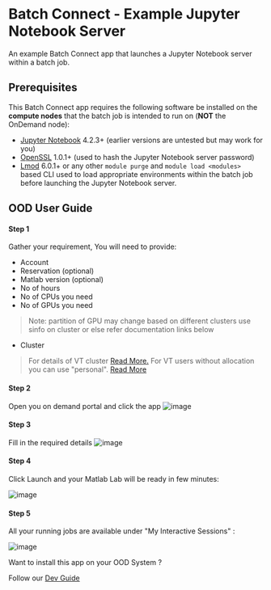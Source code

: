 # Batch Connect - Example Jupyter Notebook Server

An example Batch Connect app that launches a Jupyter Notebook server within a
batch job.

## Prerequisites

This Batch Connect app requires the following software be installed on the
**compute nodes** that the batch job is intended to run on (**NOT** the
OnDemand node):

- [Jupyter Notebook](http://jupyter.readthedocs.io/en/latest/) 4.2.3+ (earlier
  versions are untested but may work for you)
- [OpenSSL](https://www.openssl.org/) 1.0.1+ (used to hash the Jupyter Notebook
  server password)
- [Lmod](https://www.tacc.utexas.edu/research-development/tacc-projects/lmod)
  6.0.1+ or any other `module purge` and `module load <modules>` based CLI
  used to load appropriate environments within the batch job before launching
  the Jupyter Notebook server.


## OOD User Guide


#### Step 1 
Gather your requirement, You will need to provide: 
- Account
- Reservation (optional)
- Matlab version (optional)
- No of hours  
- No of CPUs you need
- No of GPUs you need

> Note: partition of GPU may change based on different clusters use sinfo on cluster or else refer documentation links below  
- Cluster
> For details of VT cluster [Read More.](https://arc-rtd.readthedocs.io/en/latest/resources/compute.html)
> For VT users without allocation you can use "personal". [Read More](https://arc-rtd.readthedocs.io/en/latest/usage/allocations.html#allocations)

#### Step 2 
Open you on demand portal and click the app
![image](https://user-images.githubusercontent.com/4628915/138629973-66a6ae83-36b3-44a8-adad-6f5b77ded4c0.png)


#### Step 3 
Fill in the required details 
![image](https://user-images.githubusercontent.com/4628915/138606170-bdd126fd-7aa7-448d-9ac9-201fec27eb33.png)


#### Step 4 

Click Launch and your Matlab Lab will be ready in few minutes: 

![image](https://user-images.githubusercontent.com/4628915/138606222-c5ac5de6-9aa3-4bb6-a18d-00611d2d3dba.png)


#### Step 5 
All your running jobs are available under "My Interactive Sessions" :

![image](https://user-images.githubusercontent.com/4628915/138606662-31e419c8-5226-4cf8-893c-c9bd579f0130.png)


Want to install this app on your OOD System ? 

Follow our [Dev Guide](https://github.com/AdvancedResearchComputing/OnDemandApps/blob/main/bc_vt_matlab_vnc/DevGuide.md)

